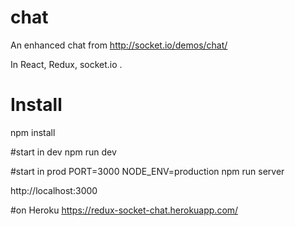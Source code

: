 # chat
An enhanced chat from http://socket.io/demos/chat/

In React, Redux, socket.io
.


# Install
npm install

#start in dev
npm run dev

#start in prod
PORT=3000 NODE_ENV=production npm run server

http://localhost:3000

#on Heroku
https://redux-socket-chat.herokuapp.com/


